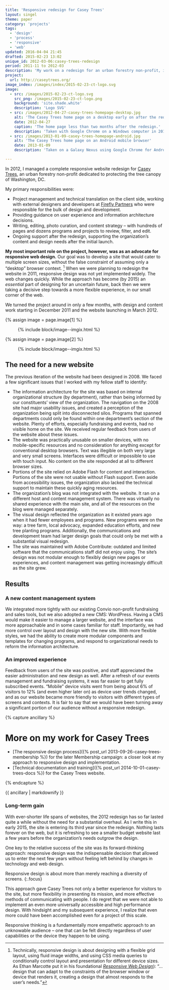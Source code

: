 ```yaml
---
title: 'Responsive redesign for Casey Trees'
layout: singel
theme: paper
category: 'projects'
tags:
  - 'design'
  - 'process'
  - 'responsive'
  - 'web'
updated: 2016-04-04 21:45
drafted: 2015-02-23 13:02
unique_id: 2012-03-06:casey-trees-redesign
period: 2011-11 to 2012-03
description: 'My work on a redesign for an urban forestry non-profit, in the early days of responsive web design.'
project:
  url: http://caseytrees.org/
image_index: /images/index/2015-02-23-ct-logo.svg
image:
  - src: /images/2015-02-23-ct-logo.svg
    src_png: /images/2015-02-23-ct-logo.png
    background: 'site.shade.white'
    description: 'Logo SVG'
  - src: /images/2012-04-27-casey-trees-homepage-desktop.jpg
    alt: 'The Casey Trees home page on a desktop early on after the redesign, with a series of slides and all navigation items visible, including events and the Tree Report Card.'
    date: 2012-04-27
    caption: 'The home page less than two months after the redesign.'
    description: 'Taken with Google Chrome on a Windows computer in 2012, shortly after the redesign.'
  - src: /images/2013-01-09-casey-trees-homepage-android.jpg
    alt: 'The Casey Trees home page on an Android mobile browser'
    date: 2013-01-09
    description: 'Taken on a Galaxy Nexus using Google Chrome for Android in 2013'

---
```


In 2012, I managed a complete responsive website redesign for [Casey Trees](http://caseytrees.org/), an urban forestry non-profit dedicated to protecting the tree canopy of Washington, DC.

My primary responsibilities were:

- Project management and technical translation on the client side, working with external designers and developers at [Firefly Partners](http://www.fireflypartners.com) who were responsible for the bulk of design and development.
- Providing guidance on user experience and information architecture decisions.
- Writing, editing, photo curation, and content strategy – with hundreds of pages and dozens programs and projects to review, filter, and edit.
- Ongoing support after the redesign, supporting the organization’s content and design needs after the initial launch.

**My most important role on the project, however, was as an advocate for responsive web design.** Our goal was to develop a site that would cater to multiple screen sizes, without the false constraint of assuming only a “desktop” browser context. [^1] When we were planning to redesign the website in 2011, responsive design was not yet implemented widely. The web changes quickly. While the approach has become (by 2015) an *essential* part of designing for an uncertain future, back then we were taking a decisive step towards a more flexible experience, in our small corner of the web.

We turned the project around in only a few months, with design and content work starting in December 2011 and the website launching in March 2012.

<div class="grid--wide">
  {% assign image = page.image[1] %}
  <figure class="grid-figure--66 screenshot">
    {% include block/image--imgix.html %}
  </figure>
  {% assign image = page.image[2] %}
  <figure class="grid-figure--33 screenshot">
    {% include block/image--imgix.html %}
  </figure>
</div>

## The need for a new website

The previous iteration of the website had been designed in 2008. We faced a few significant issues that I worked with my fellow staff to identify:

- The information architecture for the site was based on internal organizational structure (by department), rather than being informed by our constituents’ view of the organization. The navigation on the 2008 site had major usability issues, and created a perception of the organization being split into disconnected silos. Programs that spanned departments could only be found within one department’s section of the website. Plenty of efforts, especially fundraising and events, had no visible home on the site. We received regular feedback from users of the website about these issues.
- The website was practically unusable on smaller devices, with no mobile-specific resources and no consideration for anything except for conventional desktop browsers. Text was illegible on both very large and very small screens. Interfaces were difficult or impossible to use with touch input. No content on the site responded at all to different browser sizes.
- Portions of the site relied on Adobe Flash for content and interaction. Portions of the site were not usable without Flash support. Even aside from accessibility issues, the organization also lacked the technical support to maintain these quickly aging resources.
- The organization’s blog was not integrated with the website. It ran on a different host and content management system. There was virtually no shared experience with the main site, and all of the resources on the blog were managed separately.
- The visual design reflected the organization as it existed years ago when it had fewer employees and programs. New programs were on the way: a tree farm, local advocacy, expanded education efforts, and new tree planting programs. Additionally, the communications and development team had larger design goals that could only be met with a substantial visual redesign.
- The site was maintained with Adobe Contribute: outdated and limited software that the communications staff did not enjoy using. The site’s design was not modular enough to flexibly design new pages or experiences, and content management was getting increasingly difficult as the site grew.

## Results

### A new content management system

We integrated more tightly with our existing Convio non-profit fundraising and sales tools, but we also adopted a new CMS: WordPress. Having a CMS would make it easier to manage a larger website, and the interface was more approachable and in some cases familiar for staff. Importantly, we had more control over layout and design with the new site. With more flexible styles, we had the ability to create more modular components and templates for changing programs, and respond to organizational needs to reform the information architecture.

### An improved experience

Feedback from users of the site was positive, and staff appreciated the easier administration and new design as well. After a refresh of our events management and fundraising systems, it was far easier to get fully subscribed events. “Mobile” device visits went from being about 6% of visitors to 12% (and even higher later on) as device user trends changed, and as our website became more friendly to visitors with different types of screens and contexts. It is fair to say that we would have been turning away a significant portion of our audience without a responsive redesign.

{% capture ancillary %}
# More on my work for Casey Trees

- [The responsive design process]({% post_url 2013-09-26-casey-trees-membership %}) for the later Membership campaign: a closer look at my approach to responsive design and implementation.
- [Technical documentation and training]({% post_url 2014-10-01-casey-trees-docs %}) for the Casey Trees website.

{% endcapture %}

<aside class="ancillary">
{{ ancillary | markdownify }}
</aside>

### Long-term gain

With ever-shorter life spans of websites, the 2012 redesign has so far lasted quite a while without the need for a substantial overhaul. As I write this in early 2015, the site is entering its third year since the redesign. Nothing lasts forever on the web, but it is refreshing to see a smaller budget website last a few years before the organization’s needs outgrow the design.

One key to the relative success of the site was its forward-thinking approach: responsive design was the indispensable decision that allowed us to enter the next few years without feeling left behind by changes in technology and web design.

Responsive design is about more than merely reaching a diversity of screens.
{:.focus}

This approach gave Casey Trees not only a better experience for visitors to the site, but more flexibility in presenting its mission, and more effective methods of communicating with people. I do regret that we were not able to implement an even more universally accessible and high performance design. With hindsight and my subsequent experience, I realize that even more could have been accomplished even for a project of this scale.

Responsive thinking is a fundamentally more empathetic approach to an unknowable audience – one that can be felt directly regardless of user capabilities or the device they happen to be using.

[^1]: Technically, responsive design is about designing with a flexible grid layout, using fluid image widths, and using CSS media queries to conditionally control layout and presentation for different device sizes. As Ethan Marcotte put it in his foundational <i class="publication"><a href="http://www.abookapart.com/products/responsive-web-design">Responsive Web Design</a></i>): “… design that can adapt to the constraints of the browser window or device that renders it, creating a design that almost responds to the user’s needs.”
